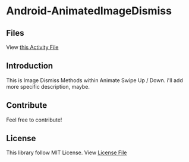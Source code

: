 # Android-AnimatedImageDismiss

## Files
View [this Activity File](https://github.com/WindSekirun/Android-AnimatedImageDismiss/blob/master/app/src/main/java/com/github/windekirun/imagedismiss/ImageDismissActivity.java) 

## Introduction

This is Image Dismiss Methods within Animate Swipe Up / Down.
i'll add more specific description, maybe.

## Contribute

Feel free to contribute!

## License

This library follow MIT License. View [License File](https://github.com/WindSekirun/Android-AnimatedImageDismiss/blob/master/license.md)
